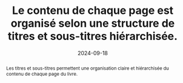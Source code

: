 ---
N: '227'
Rubrique: Structure et code
title: Le contenu de chaque page est organisé selon une structure de titres et sous-titres hiérarchisée.
detail: 
abstract: Les titres et sous-titres permettent une organisation claire et hiérarchisée du contenu de chaque page du livre.
categories: [" Structure et code"]
agrege: O4227-E072
opquast: '4 227'
indiceebook: '72'
description: "Règle n° 072"
before: "071"
weight: "072"
after: "073"
actif: '1'
layout: rules
date: 2024-09-18
tags: ["affichage"]
objectif: ["Faciliter la compréhension et la navigation du lecteur en présentant le contenu de manière structurée et logique"]
Meo: ["Utiliser des balises HTML <h1>, <h2>, <h3>, <h4>, <h5> et <h6>", "
Chaque page doit avoir au moins un <h1>", "
Maintenir une hierarchie cohérente : un titre de niveau <h2> ne doit pas être suivi d'un titre de niveau <h4>."]
Controle: ["Vérifier le code source de la page HTML de l'epub :<ul>
<li>Il faut que les titres et sous-titres soient dans une balise <h> de 1 à 6.</li>
<li>Il faut qu'il y ai au moins un <h1>.</li>
<li>Il faut que l'ordre des niveaux de titres soit hiérarchique et cohérente.</li>"]
epubcheck: false
ace: true
Source: ["Opquast"]
Referentiel: [""]
Steps: ["", ""]
---